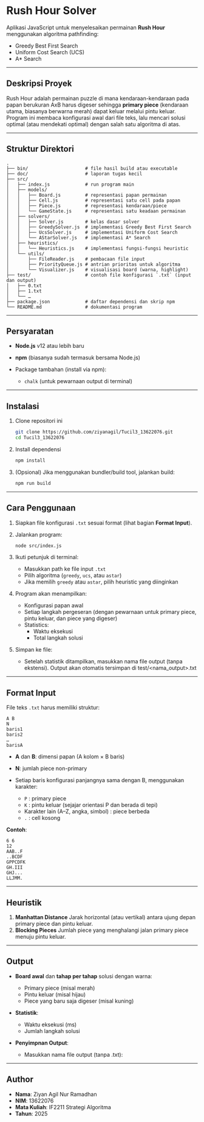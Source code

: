 # Rush Hour Solver

Aplikasi JavaScript untuk menyelesaikan permainan **Rush Hour** menggunakan algoritma pathfinding:

* Greedy Best First Search
* Uniform Cost Search (UCS)
* A\* Search

---

## Deskripsi Proyek

Rush Hour adalah permainan puzzle di mana kendaraan-kendaraan pada papan berukuran AxB harus digeser sehingga **primary piece** (kendaraan utama, biasanya berwarna merah) dapat keluar melalui pintu keluar. Program ini membaca konfigurasi awal dari file teks, lalu mencari solusi optimal (atau mendekati optimal) dengan salah satu algoritma di atas.

---

## Struktur Direktori

```
.
├── bin/                     # file hasil build atau executable
├── doc/                     # laporan tugas kecil
├── src/
│   ├── index.js             # run program main
│   ├── models/
│   │   ├── Board.js         # representasi papan permainan
│   │   ├── Cell.js          # representasi satu cell pada papan
│   │   ├── Piece.js         # representasi kendaraan/piece
│   │   └── GameState.js     # representasi satu keadaan permainan
│   ├── solvers/
│   │   ├── Solver.js        # kelas dasar solver
│   │   ├── GreedySolver.js  # implementasi Greedy Best First Search
│   │   ├── UcsSolver.js     # implementasi Uniform Cost Search
│   │   └── AStarSolver.js   # implementasi A* Search
│   ├── heuristics/
│   │   └── Heuristics.js    # implementasi fungsi-fungsi heuristic
│   └── utils/
│       ├── FileReader.js    # pembacaan file input
│       ├── PriorityQueue.js # antrian prioritas untuk algoritma
│       └── Visualizer.js    # visualisasi board (warna, highlight)
├── test/                    # contoh file konfigurasi `.txt` (input dan output)
│   ├── 0.txt
│   ├── 1.txt
│   └── …  
├── package.json             # daftar dependensi dan skrip npm
└── README.md                # dokumentasi program
```

---

## Persyaratan

* **Node.js** v12 atau lebih baru
* **npm** (biasanya sudah termasuk bersama Node.js)
* Package tambahan (install via npm):

  * `chalk` (untuk pewarnaan output di terminal)

---

## Instalasi

1. Clone repositori ini

   ```bash
   git clone https://github.com/ziyanagil/Tucil3_13622076.git
   cd Tucil3_13622076
   ```
2. Install dependensi

   ```bash
   npm install
   ```
3. (Opsional) Jika menggunakan bundler/build tool, jalankan build:

   ```bash
   npm run build
   ```

---

## Cara Penggunaan

1. Siapkan file konfigurasi `.txt` sesuai format (lihat bagian **Format Input**).

2. Jalankan program:

   ```bash
   node src/index.js
   ```

3. Ikuti petunjuk di terminal:

   * Masukkan path ke file input `.txt`
   * Pilih algoritma (`greedy`, `ucs`, atau `astar`)
   * Jika memilih `greedy` atau `astar`, pilih heuristic yang diinginkan

4. Program akan menampilkan:

   * Konfigurasi papan awal
   * Setiap langkah pergeseran (dengan pewarnaan untuk primary piece, pintu keluar, dan piece yang digeser)
   * Statistics:
     * Waktu eksekusi
     * Total langkah solusi

5. Simpan ke file:    
   * Setelah statistik ditampilkan, masukkan nama file output (tanpa ekstensi). Output akan otomatis tersimpan di test/<nama_output>.txt
---

## Format Input

File teks `.txt` harus memiliki struktur:

```
A B
N
baris1
baris2
…
barisA
```

* **A** dan **B**: dimensi papan (A kolom × B baris)
* **N**: jumlah piece non-primary
* Setiap baris konfigurasi panjangnya sama dengan B, menggunakan karakter:

  * `P` : primary piece
  * `K` : pintu keluar (sejajar orientasi P dan berada di tepi)
  * Karakter lain (A–Z, angka, simbol) : piece berbeda
  * `.` : cell kosong

**Contoh**:

```
6 6
12
AAB..F
..BCDF
GPPCDFK
GH.III
GHJ...
LLJMM.
```

---

## Heuristik

1. **Manhattan Distance**
   Jarak horizontal (atau vertikal) antara ujung depan primary piece dan pintu keluar.
2. **Blocking Pieces**
   Jumlah piece yang menghalangi jalan primary piece menuju pintu keluar.

---

## Output

* **Board awal** dan **tahap per tahap** solusi dengan warna:

  * Primary piece (misal merah)
  * Pintu keluar (misal hijau)
  * Piece yang baru saja digeser (misal kuning)

* **Statistik**:

  * Waktu eksekusi (ms)
  * Jumlah langkah solusi
  
* **Penyimpnan Output**:
  * Masukkan nama file output (tanpa .txt):  

---

## Author
- **Nama**: Ziyan Agil Nur Ramadhan
- **NIM**: 13622076
- **Mata Kuliah**: IF2211 Strategi Algoritma
- **Tahun**: 2025
